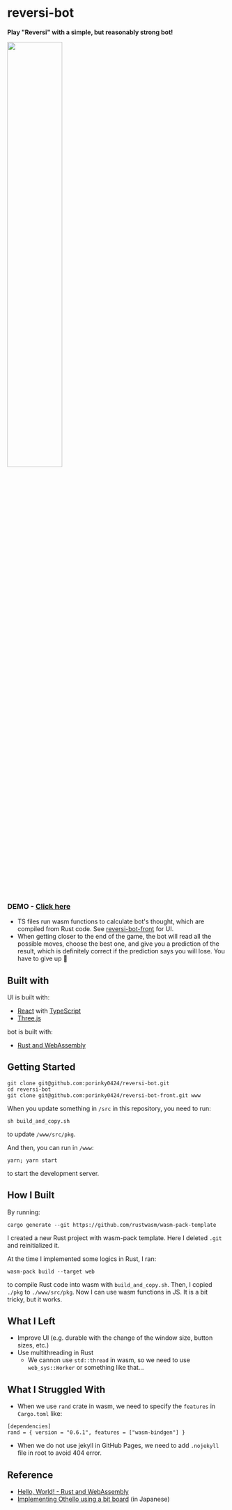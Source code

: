# reversi-bot

**Play "Reversi" with a simple, but reasonably strong bot!**

<img src="https://user-images.githubusercontent.com/83964523/233449005-5fb8e0bb-45fb-435f-886d-9e6dee3a85ac.png" width="50%" />

### DEMO - [Click here](https://porinky0424.github.io/reversi-bot-front/)

- TS files run wasm functions to calculate bot's thought, which are compiled from Rust code. See [reversi-bot-front](https://github.com/porinky0424/reversi-bot-front) for UI.</li>
- When getting closer to the end of the game, the bot will read all the possible moves, choose the best one, and give you a prediction of the result, which is definitely correct if the prediction says you will lose. You have to give up 🥲

## Built with

UI is built with:

- [React](https://ja.reactjs.org/) with [TypeScript](https://www.typescriptlang.org/)
- [Three.js](https://threejs.org/)

bot is built with:

- [Rust and WebAssembly](https://rustwasm.github.io/docs/book/)

## Getting Started

```
git clone git@github.com:porinky0424/reversi-bot.git
cd reversi-bot
git clone git@github.com:porinky0424/reversi-bot-front.git www
```

When you update something in `/src` in this repository, you need to run:

```
sh build_and_copy.sh
```

to update `/www/src/pkg`.

And then, you can run in `/www`:

```
yarn; yarn start
```

to start the development server.

## How I Built

By running:

```
cargo generate --git https://github.com/rustwasm/wasm-pack-template
```

I created a new Rust project with wasm-pack template. Here I deleted `.git` and reinitialized it.

At the time I implemented some logics in Rust, I ran:

```
wasm-pack build --target web
```

to compile Rust code into wasm with `build_and_copy.sh`. Then, I copied `./pkg` to `./www/src/pkg`. Now I can use wasm functions in JS. It is a bit tricky, but it works.

## What I Left

- Improve UI (e.g. durable with the change of the window size, button sizes, etc.)
- Use multithreading in Rust
  - We cannon use `std::thread` in wasm, so we need to use `web_sys::Worker` or something like that...

## What I Struggled With

- When we use `rand` crate in wasm, we need to specify the `features` in `Cargo.toml` like:

```
[dependencies]
rand = { version = "0.6.1", features = ["wasm-bindgen"] }
```

- When we do not use jekyll in GitHub Pages, we need to add `.nojekyll` file in root to avoid 404 error.

## Reference

- [Hello, World! - Rust and WebAssembly](https://rustwasm.github.io/docs/book/game-of-life/hello-world.html)
- [Implementing Othello using a bit board](https://qiita.com/sensuikan1973/items/459b3e11d91f3cb37e43) (in Japanese)
